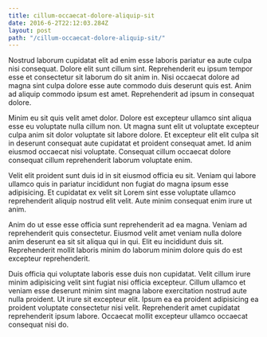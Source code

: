 ```yaml
---
title: cillum-occaecat-dolore-aliquip-sit
date: 2016-6-2T22:12:03.284Z
layout: post
path: "/cillum-occaecat-dolore-aliquip-sit/"
---
```


Nostrud laborum cupidatat elit ad enim esse laboris pariatur ea aute culpa nisi consequat. Dolore elit sunt cillum sint. Reprehenderit eu ipsum tempor esse et consectetur sit laborum do sit anim in. Nisi occaecat dolore ad magna sint culpa dolore esse aute commodo duis deserunt quis est. Anim ad aliquip commodo ipsum est amet. Reprehenderit ad ipsum in consequat dolore.

Minim eu sit quis velit amet dolor. Dolore est excepteur ullamco sint aliqua esse eu voluptate nulla cillum non. Ut magna sunt elit ut voluptate excepteur culpa anim sit dolor voluptate sit labore dolore. Et excepteur elit elit culpa sit in deserunt consequat aute cupidatat et proident consequat amet. Id anim eiusmod occaecat nisi voluptate. Consequat cillum occaecat dolore consequat cillum reprehenderit laborum voluptate enim.

Velit elit proident sunt duis id in sit eiusmod officia eu sit. Veniam qui labore ullamco quis in pariatur incididunt non fugiat do magna ipsum esse adipisicing. Et cupidatat ex velit sit Lorem sint esse voluptate ullamco reprehenderit aliquip nostrud elit velit. Aute minim consequat enim irure ut anim.

Anim do ut esse esse officia sunt reprehenderit ad ea magna. Veniam ad reprehenderit quis consectetur. Eiusmod velit amet veniam nulla dolore anim deserunt ea sit sit aliqua qui in qui. Elit eu incididunt duis sit. Reprehenderit mollit laboris minim do laborum minim dolore quis do est excepteur reprehenderit.

Duis officia qui voluptate laboris esse duis non cupidatat. Velit cillum irure minim adipisicing velit sint fugiat nisi officia excepteur. Cillum ullamco et veniam esse deserunt minim sint magna labore exercitation nostrud aute nulla proident. Ut irure sit excepteur elit. Ipsum ea ea proident adipisicing ea proident voluptate consectetur nisi velit. Reprehenderit amet cupidatat reprehenderit ipsum labore. Occaecat mollit excepteur ullamco occaecat consequat nisi do.